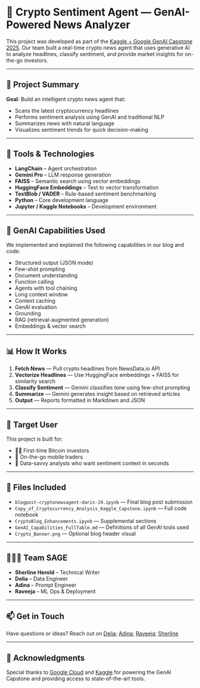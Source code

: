 
# 🧠 Crypto Sentiment Agent — GenAI-Powered News Analyzer

This project was developed as part of the [Kaggle + Google GenAI Capstone 2025](https://www.kaggle.com/competitions/gen-ai-intensive-course-capstone-2025q1). Our team built a real-time crypto news agent that uses generative AI to analyze headlines, classify sentiment, and provide market insights for on-the-go investors.

---

## 🚀 Project Summary

**Goal**: Build an intelligent crypto news agent that:
- Scans the latest cryptocurrency headlines
- Performs sentiment analysis using GenAI and traditional NLP
- Summarizes news with natural language
- Visualizes sentiment trends for quick decision-making

---

## 🔧 Tools & Technologies

- **LangChain** – Agent orchestration
- **Gemini Pro** – LLM response generation
- **FAISS** – Semantic search using vector embeddings
- **HuggingFace Embeddings** – Text to vector transformation
- **TextBlob / VADER** – Rule-based sentiment benchmarking
- **Python** – Core development language
- **Jupyter / Kaggle Notebooks** – Development environment

---

## 🧠 GenAI Capabilities Used

We implemented and explained the following capabilities in our blog and code:
- Structured output (JSON mode)
- Few-shot prompting
- Document understanding
- Function calling
- Agents with tool chaining
- Long context window
- Context caching
- GenAI evaluation
- Grounding
- RAG (retrieval-augmented generation)
- Embeddings & vector search

---

## 📊 How It Works

1. **Fetch News** — Pull crypto headlines from NewsData.io API
2. **Vectorize Headlines** — Use HuggingFace embeddings + FAISS for similarity search
3. **Classify Sentiment** — Gemini classifies tone using few-shot prompting
4. **Summarize** — Gemini generates insight based on retrieved articles
5. **Output** — Reports formatted in Markdown and JSON

---

## 🎯 Target User

This project is built for:
- 🧑‍💼 First-time Bitcoin investors
- 📱 On-the-go mobile traders
- 🧠 Data-savvy analysts who want sentiment context in seconds

---

## 📁 Files Included

- `blogpost-cryptonewsagent-daris-19.ipynb` — Final blog post submission
- `Copy_of_Cryptocurrency_Analysis_Kaggle_Capstone.ipynb` — Full code notebook
- `CryptoBlog_Enhancements.ipynb` — Supplemental sections
- `GenAI_Capabilities_FullTable.md` — Definitions of all GenAI tools used
- `Crypto_Banner.png` — Optional blog header visual

---

## 🧑‍🤝‍🧑 Team SAGE
- **Sherline Herold** – Technical Writer
- **Delia** – Data Engineer
- **Adina** – Prompt Engineer
- **Raveeja** – ML Ops & Deployment

---

## 📫 Get in Touch

Have questions or ideas? Reach out on
[Delia](https://www.kaggle.com/deliag18); [Adina](https://www.kaggle.com/adinakanapina); [Raveeja](https://www.kaggle.com/raveejad); [Sherline](https://www.kaggle.com/sherlineherold)

---

## 🏁 Acknowledgments

Special thanks to [Google Cloud](https://cloud.google.com/) and [Kaggle](https://www.kaggle.com/) for powering the GenAI Capstone and providing access to state-of-the-art tools.


